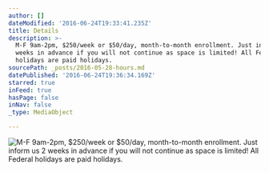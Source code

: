 ```yaml
---
author: []
dateModified: '2016-06-24T19:33:41.235Z'
title: Details
description: >-
  M-F 9am-2pm, $250/week or $50/day, month-to-month enrollment. Just inform us 2
  weeks in advance if you will not continue as space is limited! All Federal
  holidays are paid holidays. 
sourcePath: _posts/2016-05-28-hours.md
datePublished: '2016-06-24T19:36:34.169Z'
starred: true
inFeed: true
hasPage: false
inNav: false
_type: MediaObject

---
```

![M-F 9am-2pm, $250/week or $50/day, month-to-month enrollment. Just inform us 2 weeks in advance if you will not continue as space is limited! All Federal holidays are paid holidays. ](https://the-grid-user-content.s3-us-west-2.amazonaws.com/73647156-fc24-4e8d-b61c-1ea6ac93d473.jpg)